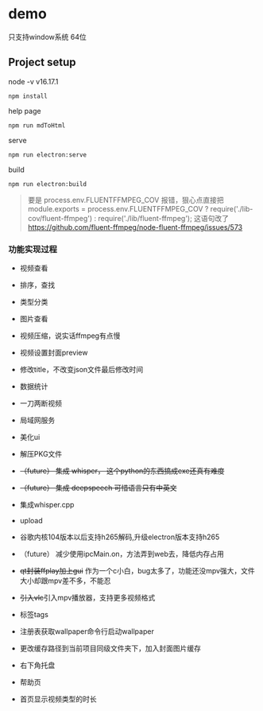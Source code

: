 # demo

只支持window系统 64位

## Project setup

node -v
v16.17.1

```
npm install
```

help page

```
npm run mdToHtml
```

serve

```
npm run electron:serve
```

build

```
npm run electron:build
```

> 要是 process.env.FLUENTFFMPEG_COV 报错，狠心点直接把
module.exports = process.env.FLUENTFFMPEG_COV ? require('./lib-cov/fluent-ffmpeg') : require('./lib/fluent-ffmpeg');
这语句改了
<https://github.com/fluent-ffmpeg/node-fluent-ffmpeg/issues/573>

### 功能实现过程 
- 视频查看

- 排序，查找

- 类型分类

- 图片查看

- 视频压缩，说实话ffmpeg有点慢

- 视频设置封面preview

- 修改title，不改变json文件最后修改时间

- 数据统计

- 一刀两断视频

- 局域网服务

- 美化ui

- 解压PKG文件

- ~~（future） 集成 whisper， 这个python的东西搞成exe还真有难度~~

- ~~（future） 集成 deepspeech 可惜语言只有中英文~~

- 集成whisper.cpp

- upload

- 谷歌内核104版本以后支持h265解码,升级electron版本支持h265

- （future） 减少使用ipcMain.on，方法弄到web去，降低内存占用

- ~~qt封装ffplay加上gui~~ 作为一个c小白，bug太多了，功能还没mpv强大，文件大小却跟mpv差不多，不能忍

- ~~引入vlc~~引入mpv播放器，支持更多视频格式

- 标签tags

- 注册表获取wallpaper命令行启动wallpaper

- 更改缓存路径到当前项目同级文件夹下，加入封面图片缓存

- 右下角托盘

- 帮助页

- 首页显示视频类型的时长

